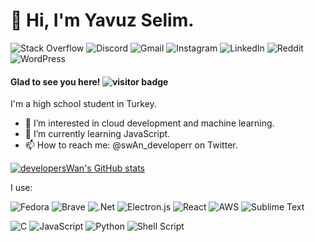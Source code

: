 # 👋 Hi, I'm Yavuz Selim.

![Stack Overflow](https://img.shields.io/badge/-Stackoverflow-FE7A16?style=for-the-badge&logo=stack-overflow&logoColor=white) ![Discord](https://img.shields.io/badge/%3CServer%3E-%237289DA.svg?style=for-the-badge&logo=discord&logoColor=white) ![Gmail](https://img.shields.io/badge/Gmail-D14836?style=for-the-badge&logo=gmail&logoColor=white) ![Instagram](https://img.shields.io/badge/<handle>-%23E4405F.svg?style=for-the-badge&logo=Instagram&logoColor=white) ![LinkedIn](https://img.shields.io/badge/linkedin-%230077B5.svg?style=for-the-badge&logo=linkedin&logoColor=white) ![Reddit](https://img.shields.io/badge/Reddit-FF4500?style=for-the-badge&logo=reddit&logoColor=white) ![WordPress](https://img.shields.io/badge/WordPress-%23117AC9.svg?style=for-the-badge&logo=WordPress&logoColor=white)

#### Glad to see you here! ![visitor badge](https://visitor-badge.glitch.me/badge?page_id=developersWan.visitor-badge&left_text=MyPageVisitors)

I'm a high school student in Turkey.

- 👀 I’m interested in cloud development and machine learning.
- 🌱 I’m currently learning JavaScript.
- 📫 How to reach me: @swAn_developerr on Twitter.

[![developersWan's GitHub stats](https://github-readme-stats.vercel.app/api?username=developersWan)](https://github.com/anuraghazra/github-readme-stats)

I use:

![Fedora](https://img.shields.io/badge/Fedora-294172?style=for-the-badge&logo=fedora&logoColor=white) ![Brave](https://img.shields.io/badge/Brave-FB542B?style=for-the-badge&logo=Brave&logoColor=white) ![.Net](https://img.shields.io/badge/.NET-5C2D91?style=for-the-badge&logo=.net&logoColor=white) ![Electron.js](https://img.shields.io/badge/Electron-191970?style=for-the-badge&logo=Electron&logoColor=white) ![React](https://img.shields.io/badge/react-%2320232a.svg?style=for-the-badge&logo=react&logoColor=%2361DAFB) ![AWS](https://img.shields.io/badge/AWS-%23FF9900.svg?style=for-the-badge&logo=amazon-aws&logoColor=white) ![Sublime Text](https://img.shields.io/badge/sublime_text-%23575757.svg?style=for-the-badge&logo=sublime-text&logoColor=important) 


![C](https://img.shields.io/badge/c-%2300599C.svg?style=for-the-badge&logo=c&logoColor=white) ![JavaScript](https://img.shields.io/badge/javascript-%23323330.svg?style=for-the-badge&logo=javascript&logoColor=%23F7DF1E) ![Python](https://img.shields.io/badge/python-3670A0?style=for-the-badge&logo=python&logoColor=ffdd54) ![Shell Script](https://img.shields.io/badge/shell_script-%23121011.svg?style=for-the-badge&logo=gnu-bash&logoColor=white)









